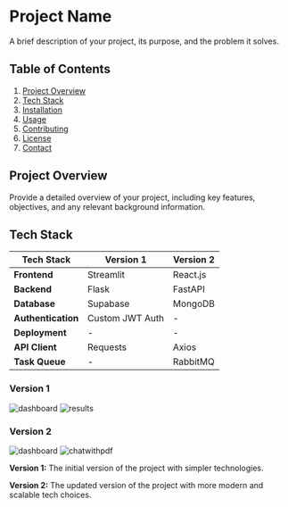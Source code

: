 # Project Name

A brief description of your project, its purpose, and the problem it solves.

## Table of Contents
1. [Project Overview](#project-overview)
2. [Tech Stack](#tech-stack)
3. [Installation](#installation)
4. [Usage](#usage)
5. [Contributing](#contributing)
6. [License](#license)
7. [Contact](#contact)

## Project Overview
Provide a detailed overview of your project, including key features, objectives, and any relevant background information.

## Tech Stack

| Tech Stack     | Version 1        | Version 2         |
| -------------- | ---------------- | ----------------- |
| **Frontend**   | Streamlit        | React.js          |
| **Backend**    | Flask            | FastAPI           |
| **Database**   | Supabase          | MongoDB        |
| **Authentication** | Custom JWT Auth    |  -  |
| **Deployment** | -  | - |
| **API Client** | Requests | Axios |
| **Task Queue** | -  | RabbitMQ  |

### Version 1
![dashboard](https://github.com/user-attachments/assets/1be05301-2ea7-4b1f-a284-9fd5a878f35c)
![results](https://github.com/user-attachments/assets/5441ed3b-026b-4e41-a8d5-e0495f7287b4)


### Version 2
![dashboard](https://github.com/user-attachments/assets/b9ca5d89-efb6-4272-a7d1-9e4106be5ea8)
![chatwithpdf](https://github.com/user-attachments/assets/eae9e736-1dcd-4c3d-919c-904c87746a8d)


**Version 1:** The initial version of the project with simpler technologies.

**Version 2:** The updated version of the project with more modern and scalable tech choices.

